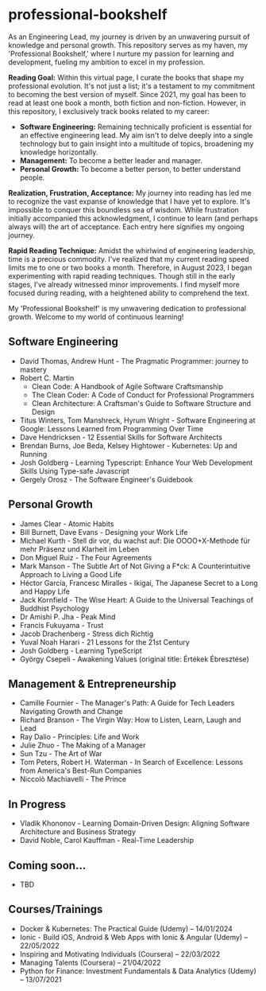 # professional-bookshelf

As an Engineering Lead, my journey is driven by an unwavering pursuit of knowledge and personal growth. This repository serves as my haven, my 'Professional Bookshelf,' where I nurture my passion for learning and development, fueling my ambition to excel in my profession.

**Reading Goal:**
Within this virtual page, I curate the books that shape my professional evolution. It's not just a list; it's a testament to my commitment to becoming the best version of myself. Since 2021, my goal has been to read at least one book a month, both fiction and non-fiction. However, in this repository, I exclusively track books related to my career:

- **Software Engineering:** Remaining technically proficient is essential for an effective engineering lead. My aim isn't to delve deeply into a single technology but to gain insight into a multitude of topics, broadening my knowledge horizontally.
- **Management:** To become a better leader and manager.
- **Personal Growth:** To become a better person, to better understand people.

**Realization, Frustration, Acceptance:**
My journey into reading has led me to recognize the vast expanse of knowledge that I have yet to explore. It's impossible to conquer this boundless sea of wisdom. While frustration initially accompanied this acknowledgment, I continue to learn (and perhaps always will) the art of acceptance. Each entry here signifies my ongoing journey.

**Rapid Reading Technique:**
Amidst the whirlwind of engineering leadership, time is a precious commodity. I've realized that my current reading speed limits me to one or two books a month. Therefore, in August 2023, I began experimenting with rapid reading techniques. Though still in the early stages, I've already witnessed minor improvements. I find myself more focused during reading, with a heightened ability to comprehend the text.

My 'Professional Bookshelf' is my unwavering dedication to professional growth. Welcome to my world of continuous learning!

## Software Engineering
- David Thomas, Andrew Hunt - The Pragmatic Programmer: journey to mastery
- Robert C. Martin
  - Clean Code: A Handbook of Agile Software Craftsmanship
  - The Clean Coder: A Code of Conduct for Professional Programmers
  - Clean Architecture: A Craftsman's Guide to Software Structure and Design
- Titus Winters, Tom Manshreck, Hyrum Wright - Software Engineering at Google: Lessons Learned from Programming Over Time
- Dave Hendricksen - 12 Essential Skills for Software Architects
- Brendan Burns, Joe Beda, Kelsey Hightower - Kubernetes: Up and Running
- Josh Goldberg - Learning Typescript: Enhance Your Web Development Skills Using Type-safe Javascript
- Gergely Orosz - The Software Engineer's Guidebook

## Personal Growth
- James Clear - Atomic Habits
- Bill Burnett, Dave Evans - Designing your Work Life
- Michael Kurth - Stell dir vor, du wachst auf: Die OOOO+X-Methode für mehr Präsenz und Klarheit im Leben
- Don Miguel Ruiz - The Four Agreements
- Mark Manson - The Subtle Art of Not Giving a F*ck: A Counterintuitive Approach to Living a Good Life
- Héctor García, Francesc Miralles - Ikigai, The Japanese Secret to a Long and Happy Life
- Jack Kornfield - The Wise Heart: A Guide to the Universal Teachings of Buddhist Psychology
- Dr Amishi P. Jha - Peak Mind
- Francis Fukuyama - Trust
- Jacob Drachenberg - Stress dich Richtig
- Yuval Noah Harari - 21 Lessons for the 21st Century
- Josh Goldberg - Learning TypeScript
- György Csepeli - Awakening Values (original title: Értékek Ébresztése)

## Management & Entrepreneurship
- Camille Fournier - The Manager's Path: A Guide for Tech Leaders Navigating Growth and Change
- Richard Branson - The Virgin Way: How to Listen, Learn, Laugh and Lead
- Ray Dalio - Principles: Life and Work
- Julie Zhuo - The Making of a Manager
- Sun Tzu - The Art of War
- Tom Peters, Robert H. Waterman - In Search of Excellence: Lessons from America's Best-Run Companies
- Niccolò Machiavelli - The Prince

## In Progress
- Vladik Khononov - Learning Domain-Driven Design: Aligning Software Architecture and Business Strategy
- David Noble, Carol Kauffman - Real-Time Leadership

## Coming soon...
- TBD

## Courses/Trainings
- Docker & Kubernetes: The Practical Guide (Udemy) – 14/01/2024
- Ionic - Build iOS, Android & Web Apps with Ionic & Angular (Udemy) – 22/05/2022
- Inspiring and Motivating Individuals (Coursera) – 22/03/2022
- Managing Talents (Coursera) – 21/04/2022
- Python for Finance: Investment Fundamentals & Data Analytics (Udemy) – 13/07/2021
